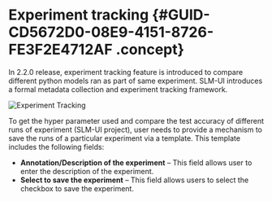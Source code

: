 # Experiment tracking {#GUID-CD5672D0-08E9-4151-8726-FE3F2E4712AF .concept}

In 2.2.0 release, experiment tracking feature is introduced to compare different python models ran as part of same experiment. SLM-UI introduces a formal metadata collection and experiment tracking framework.

![Experiment Tracking](GUID-F0AF6FD4-8D41-41CD-9EBF-6A4F19E9B6BC-high.png)

To get the hyper parameter used and compare the test accuracy of different runs of experiment \(SLM-UI project\), user needs to provide a mechanism to save the runs of a particular experiment via a template. This template includes the following fields:

-   **Annotation/Description of the experiment** – This field allows user to enter the description of the experiment.
-   **Select to save the experiment** – This field allows users to select the checkbox to save the experiment.

